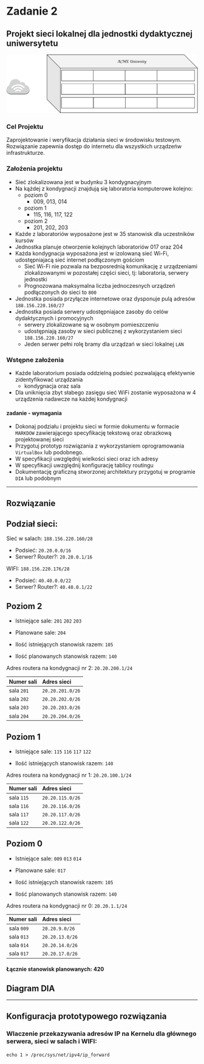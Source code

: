 # Zadanie 2

## Projekt sieci lokalnej dla jednostki dydaktycznej uniwersytetu

![budynek](budynek.svg)

### Cel Projektu
  Zaprojektowanie i weryfikacja działania sieci w środowisku testowym. 
  Rozwiązanie zapewnia dostęp do internetu dla wszystkich urządzeńw infrastrukturze.
  
### Założenia projektu

* Sieć zlokalizowana jest w budynku 3 kondygnacyjnym
* Na kążdej z kondygnacji znajdują się laboratoria komputerowe kolejno:
  * poziom 0 
    * 009, 013, 014
  * poziom 1
    * 115, 116, 117, 122
  * poziom 2
    * 201, 202, 203 
* Każde z laboratoriów wyposażone jest w 35 stanowisk dla uczestników kursów
* Jednostka planuje otworzenie kolejnych laboratoriów 017 oraz 204
* Każda kondygnacja wyposażona jest w izolowaną sieć Wi-Fi, udostępniajacą sieć internet podłączonym gościom
  * Sieć Wi-Fi nie pozwala na bezposrednią komunikację z urządzeniami zlokalizowanymi w pozostałej części sieci,
    tj: laboratoria, serwery jednostki
  * Prognozowana maksymalna liczba jednoczesnych urządzeń podłączonych do sieci to ``800``
* Jednostka posiada przyłącze internetowe oraz dysponuje pulą adresów ``188.156.220.160/27``
* Jednostka posiada serwery udostępniajace zasoby do celów dydaktycznych i promocyjnych
  * serwery zlokalizowane są w osobnym pomieszczeniu
  * udostępniają zasoby w sieci publicznej z wykorzystaniem sieci ``188.156.220.160/27``
  * Jeden serwer pełni rolę bramy dla urządzań w sieci lokalnej ``LAN``

### Wstępne założenia

* Każde laboratorium posiada oddzielną podsieć pozwalającą efektywnie zidentyfikować urządzania
  * kondygnacja oraz sala
* Dla uniknięcia zbyt słabego zasięgu sieć WiFi zostanie wyposażona w 4 urządzenia nadawcze na każdej kondygnacji
 

#### zadanie - wymagania

* Dokonaj podziału i projektu sieci w formie dokumentu w formacie ``MARKDOW`` zawierającego specyfikację tekstową oraz obrazkową
  projektowanej sieci
* Przygotuj prototyp rozwiązania z wykorzystaniem oprogramowania ``VirtualBox`` lub podobnego.
* W specyfikacji uwzględnij wielkości sieci oraz ich adresy
* W specyfikacji uwzględnij konfigurację tablicy routingu
* Dokumentację graficzną stworzonej architektury przygotuj w programie ``DIA`` lub podobnym

----------------------------------------------------------------------------------------------------------------------------------

## Rozwiązanie

Podział sieci:
---------------
Sieć w salach: ``188.156.220.160/28`` 
  * Podsieć: ``20.20.0.0/16``
  * Serwer? Router?: ``20.20.0.1/16``
  
WIFI: ``188.156.220.176/28`` 
  * Podsieć: ``40.40.0.0/22``
  * Serwer? Router?: ``40.40.0.1/22``

Poziom 2
------
* Istniejące sale: ``201`` ``202`` ``203``

* Planowane sale: ``204``

* Ilość istniejących stanowisk razem: ``105``

* Ilość planowanych stanowisk razem: ``140``

Adres routera na kondygnacji nr 2: ``20.20.200.1/24``

| Numer sali | Adres sieci |
|:-----------|:------------|
| sala ``201`` | ``20.20.201.0/26`` |
| sala ``202`` | ``20.20.202.0/26`` |
| sala ``203`` | ``20.20.203.0/26`` |
| sala ``204`` | ``20.20.204.0/26`` |

Poziom 1
------
* Istniejące sale: ``115`` ``116`` ``117`` ``122``

* Ilość istniejących stanowisk razem: ``140``

Adres routera na kondygnacji nr 1: ``20.20.100.1/24``

| Numer sali | Adres sieci |
|:-----------|:------------|
| sala ``115`` | ``20.20.115.0/26`` |
| sala ``116`` | ``20.20.116.0/26`` |
| sala ``117`` | ``20.20.117.0/26`` |
| sala ``122`` | ``20.20.122.0/26`` |

Poziom 0
--------

* Istniejące sale: ``009`` ``013`` ``014``

* Planowane sale: ``017``

* Ilość istniejących stanowisk razem: ``105``

* Ilość planowanych stanowisk razem: ``140``

Adres routera na kondygnacji nr 0: ``20.20.1.1/24``

| Numer sali | Adres sieci |
|:-----------|:------------|
| sala ``009`` | ``20.20.9.0/26`` |
| sala ``013`` | ``20.20.13.0/26`` |
| sala ``014`` | ``20.20.14.0/26`` |
| sala ``017`` | ``20.20.17.0/26`` |

#### Łącznie stanowisk planowanych: 420

Diagram DIA
----------
---

Konfiguracja prototypowego rozwiązania
-------------------------------
### Wlaczenie przekazywania adresów IP na Kernelu dla głównego serwera, sieci w salach i WIFI:
``echo 1 > /proc/sys/net/ipv4/ip_forward``

